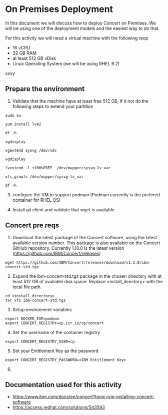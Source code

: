 On Premises Deployment
=

In this document we will discuss how to deploy Concert on Premises. We will be using one of the deployment models and the easiest way to do that.

For this activity we will need a virtual machine with the following reqs

- 16 vCPU
- 32 GB RAM
- at least 512 GB vDisk
- Linux Operating System (we will be using RHEL 9.2)

xxxy

Prepare the environment
-

1. Validate that the machine have at least free 512 GB, if it not do the following steps to extend your partition
```
sudo su

yum install lvm2

df -h

vgdisplay

vgextend sysvg /dev/vdc

vgdisplay

lvextend -l +100%FREE  /dev/mapper/sysvg-lv_var

xfs_growfs /dev/mapper/sysvg-lv_var

df -h

```

   
3. configure the VM to support podman (Podman currently is the prefered container for RHEL OS)


4. Install git client and validate that wget is available   



Concert pre reqs 
-

1. Download the latest package of the Concert software, using the latest available version number. This package is also available on the Concert GitHub repository. Currently 1.10.0 is the latest version (https://github.com/IBM/Concert/releases)


```
wget https://github.com/IBM/Concert/releases/download/v1.1.0/ibm-concert-std.tgz
```
 
2. Expand the ibm-concert-std.tgz package in the chosen directory with at least 512 GB of available disk space. Replace <install_directory> with the local file path.

```
cd <install_directory> 
tar xfz ibm-concert-std.tgz
```

3. Setup environment variables

```
export DOCKER_EXE=podman
export CONCERT_REGISTRY=cp.icr.io/cp/concert

```

4. Set the username of the container registry
```
export CONCERT_REGISTRY_USER=cp
```

5. Set your Entitlement Key as the password
```
export CONCERT_REGISTRY_PASSWORD=<IBM Entitlement Key>
```

6. 

Documentation used for this activity
-

- https://www.ibm.com/docs/en/concert?topic=vm-installing-concert-software
- https://access.redhat.com/solutions/543593
